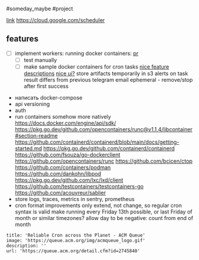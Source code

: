 #someday_maybe #project

[link](https://github.com/rprtr258/cronus)
https://cloud.google.com/scheduler

## features
- [ ] implement workers: running docker containers: [pr](https://github.com/rprtr258/cronus/pull/3)
    - [ ] test manually
    - [ ] make sample docker containers for cron tasks
[nice feature descriptions](https://www.easycron.com)
[nice ui?](https://cronitor.io/cron-job-monitoring)
store artifacts temporarily in s3
alerts
    on task result differs from previous
        telegram
        email
ephemeral - remove/stop after first success

- написать docker-compose
- api versioning
- auth
- run containers somehow more natively
  https://docs.docker.com/engine/api/sdk/
  https://pkg.go.dev/github.com/opencontainers/runc@v1.1.4/libcontainer#section-readme
  https://github.com/containerd/containerd/blob/main/docs/getting-started.md
  https://pkg.go.dev/github.com/containerd/containerd
  https://github.com/fsouza/go-dockerclient
  https://github.com/opencontainers/runc
  https://github.com/bcicen/ctop
  https://github.com/containers/podman
  https://github.com/dankohn/libpod
  https://pkg.go.dev/github.com/lxc/lxd/client
  https://github.com/testcontainers/testcontainers-go
  https://github.com/acouvreur/sablier
- store logs, traces, metrics in sentry, prometheus
- cron format improvements
    only extend, not change, so regular cron syntax is valid
    make running every Friday 13th possible, or last Friday of month or similar
    timezones?
    allow day to be negative: count from end of month

```embed
title: 'Reliable Cron across the Planet - ACM Queue'
image: 'https://queue.acm.org/img/acmqueue_logo.gif'
description: ''
url: 'https://queue.acm.org/detail.cfm?id=2745840'
```
